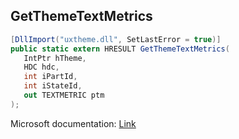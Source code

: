 ## GetThemeTextMetrics

```csharp
[DllImport("uxtheme.dll", SetLastError = true)]
public static extern HRESULT GetThemeTextMetrics(
   IntPtr hTheme,
   HDC hdc,
   int iPartId,
   int iStateId,
   out TEXTMETRIC ptm
);
```

Microsoft documentation: [Link](https://docs.microsoft.com/en-us/windows/win32/api/uxtheme/nf-uxtheme-getthemetextmetrics)
